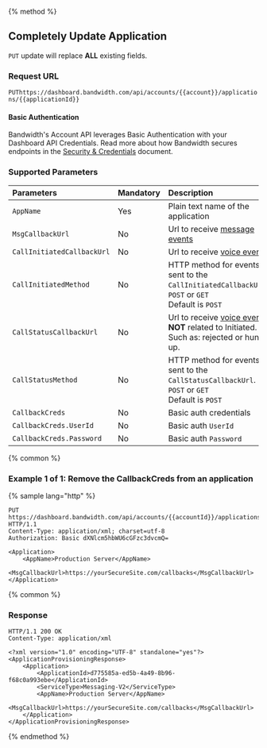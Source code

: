 {% method %}

## Completely Update Application

<code class="put">PUT</code> update will replace **ALL** existing fields.

### Request URL

<code class="put">PUT</code>`https://dashboard.bandwidth.com/api/accounts/{{account}}/applications/{{applicationId}}`

#### Basic Authentication

Bandwidth's Account API leverages Basic Authentication with your Dashboard API Credentials. Read more about how Bandwidth secures endpoints in the [Security & Credentials](../../../guides/accountCredentials.md) document.

### Supported Parameters
| Parameters                 | Mandatory | Description                                                                                                                                                                    |
|:---------------------------|:----------|:-------------------------------------------------------------------------------------------------------------------------------------------------------------------------------|
| `AppName`                  | Yes       | Plain text name of the application                                                                                                                                             |
| `MsgCallbackUrl`           | No        | Url to receive [message events](../../../messaging/callbacks/messageEvents.md)                                                                                                 |
| `CallInitiatedCallbackUrl` | No        | Url to receive [voice events](../../../voice/bxml/callbacks/about.md)                                                                                                          |
| `CallInitiatedMethod`      | No        | HTTP method for events sent to the `CallInitiatedCallbackUrl`.<br> <code class="post">POST</code> or <code class="get">GET</code><br>Default is <code class="post">POST</code> |
| `CallStatusCallbackUrl`    | No        | Url to receive [voice events](../../../voice/bxml/callbacks/about.md) **NOT** related to Initiated. Such as: rejected or hung up.                                              |
| `CallStatusMethod`         | No        | HTTP method for events sent to the `CallStatusCallbackUrl`.<br> <code class="post">POST</code> or <code class="get">GET</code><br>Default is <code class="post">POST</code>    |
| `CallbackCreds`            | No        | Basic auth credentials                                                                                                                                                         |
| `CallbackCreds.UserId`     | No        | Basic auth `UserId`                                                                                                                                                            |
| `CallbackCreds.Password`   | No        | Basic auth `Password`                                                                                                                                                          |


{% common %}

### Example 1 of 1: Remove the CallbackCreds from an application

{% sample lang="http" %}

```http
PUT https://dashboard.bandwidth.com/api/accounts/{{accountId}}/applications/{{applicationId}} HTTP/1.1
Content-Type: application/xml; charset=utf-8
Authorization: Basic dXNlcm5hbWU6cGFzc3dvcmQ=

<Application>
    <AppName>Production Server</AppName>
    <MsgCallbackUrl>https://yourSecureSite.com/callbacks</MsgCallbackUrl>
</Application>
```

{% common %}

### Response

```http
HTTP/1.1 200 OK
Content-Type: application/xml

<?xml version="1.0" encoding="UTF-8" standalone="yes"?>
<ApplicationProvisioningResponse>
    <Application>
        <ApplicationId>d775585a-ed5b-4a49-8b96-f68c0a993ebe</ApplicationId>
        <ServiceType>Messaging-V2</ServiceType>
        <AppName>Production Server</AppName>
        <MsgCallbackUrl>https://yourSecureSite.com/callbacks</MsgCallbackUrl>
    </Application>
</ApplicationProvisioningResponse>
```

{% endmethod %}
